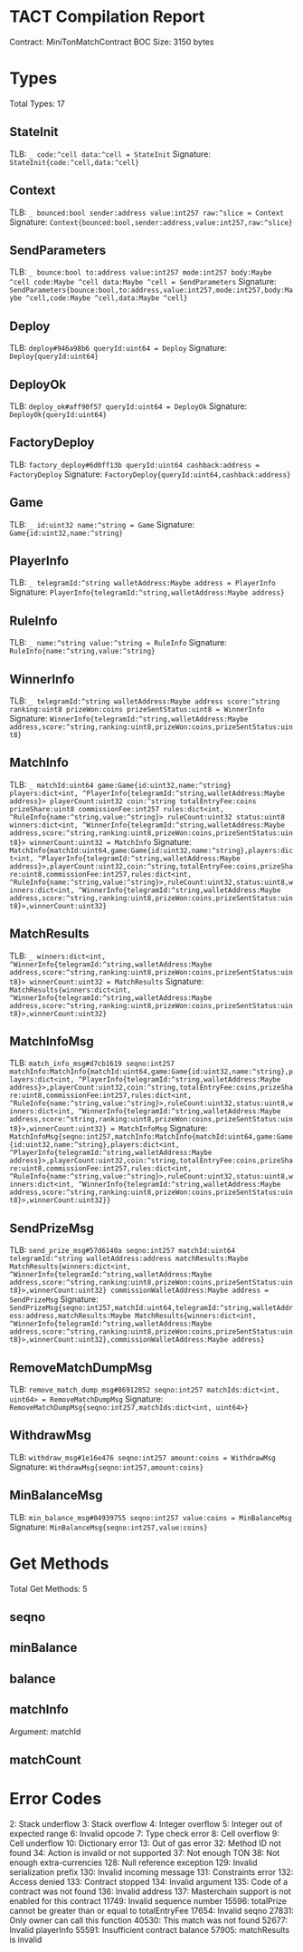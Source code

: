 # TACT Compilation Report
Contract: MiniTonMatchContract
BOC Size: 3150 bytes

# Types
Total Types: 17

## StateInit
TLB: `_ code:^cell data:^cell = StateInit`
Signature: `StateInit{code:^cell,data:^cell}`

## Context
TLB: `_ bounced:bool sender:address value:int257 raw:^slice = Context`
Signature: `Context{bounced:bool,sender:address,value:int257,raw:^slice}`

## SendParameters
TLB: `_ bounce:bool to:address value:int257 mode:int257 body:Maybe ^cell code:Maybe ^cell data:Maybe ^cell = SendParameters`
Signature: `SendParameters{bounce:bool,to:address,value:int257,mode:int257,body:Maybe ^cell,code:Maybe ^cell,data:Maybe ^cell}`

## Deploy
TLB: `deploy#946a98b6 queryId:uint64 = Deploy`
Signature: `Deploy{queryId:uint64}`

## DeployOk
TLB: `deploy_ok#aff90f57 queryId:uint64 = DeployOk`
Signature: `DeployOk{queryId:uint64}`

## FactoryDeploy
TLB: `factory_deploy#6d0ff13b queryId:uint64 cashback:address = FactoryDeploy`
Signature: `FactoryDeploy{queryId:uint64,cashback:address}`

## Game
TLB: `_ id:uint32 name:^string = Game`
Signature: `Game{id:uint32,name:^string}`

## PlayerInfo
TLB: `_ telegramId:^string walletAddress:Maybe address = PlayerInfo`
Signature: `PlayerInfo{telegramId:^string,walletAddress:Maybe address}`

## RuleInfo
TLB: `_ name:^string value:^string = RuleInfo`
Signature: `RuleInfo{name:^string,value:^string}`

## WinnerInfo
TLB: `_ telegramId:^string walletAddress:Maybe address score:^string ranking:uint8 prizeWon:coins prizeSentStatus:uint8 = WinnerInfo`
Signature: `WinnerInfo{telegramId:^string,walletAddress:Maybe address,score:^string,ranking:uint8,prizeWon:coins,prizeSentStatus:uint8}`

## MatchInfo
TLB: `_ matchId:uint64 game:Game{id:uint32,name:^string} players:dict<int, ^PlayerInfo{telegramId:^string,walletAddress:Maybe address}> playerCount:uint32 coin:^string totalEntryFee:coins prizeShare:uint8 commissionFee:int257 rules:dict<int, ^RuleInfo{name:^string,value:^string}> ruleCount:uint32 status:uint8 winners:dict<int, ^WinnerInfo{telegramId:^string,walletAddress:Maybe address,score:^string,ranking:uint8,prizeWon:coins,prizeSentStatus:uint8}> winnerCount:uint32 = MatchInfo`
Signature: `MatchInfo{matchId:uint64,game:Game{id:uint32,name:^string},players:dict<int, ^PlayerInfo{telegramId:^string,walletAddress:Maybe address}>,playerCount:uint32,coin:^string,totalEntryFee:coins,prizeShare:uint8,commissionFee:int257,rules:dict<int, ^RuleInfo{name:^string,value:^string}>,ruleCount:uint32,status:uint8,winners:dict<int, ^WinnerInfo{telegramId:^string,walletAddress:Maybe address,score:^string,ranking:uint8,prizeWon:coins,prizeSentStatus:uint8}>,winnerCount:uint32}`

## MatchResults
TLB: `_ winners:dict<int, ^WinnerInfo{telegramId:^string,walletAddress:Maybe address,score:^string,ranking:uint8,prizeWon:coins,prizeSentStatus:uint8}> winnerCount:uint32 = MatchResults`
Signature: `MatchResults{winners:dict<int, ^WinnerInfo{telegramId:^string,walletAddress:Maybe address,score:^string,ranking:uint8,prizeWon:coins,prizeSentStatus:uint8}>,winnerCount:uint32}`

## MatchInfoMsg
TLB: `match_info_msg#d7cb1619 seqno:int257 matchInfo:MatchInfo{matchId:uint64,game:Game{id:uint32,name:^string},players:dict<int, ^PlayerInfo{telegramId:^string,walletAddress:Maybe address}>,playerCount:uint32,coin:^string,totalEntryFee:coins,prizeShare:uint8,commissionFee:int257,rules:dict<int, ^RuleInfo{name:^string,value:^string}>,ruleCount:uint32,status:uint8,winners:dict<int, ^WinnerInfo{telegramId:^string,walletAddress:Maybe address,score:^string,ranking:uint8,prizeWon:coins,prizeSentStatus:uint8}>,winnerCount:uint32} = MatchInfoMsg`
Signature: `MatchInfoMsg{seqno:int257,matchInfo:MatchInfo{matchId:uint64,game:Game{id:uint32,name:^string},players:dict<int, ^PlayerInfo{telegramId:^string,walletAddress:Maybe address}>,playerCount:uint32,coin:^string,totalEntryFee:coins,prizeShare:uint8,commissionFee:int257,rules:dict<int, ^RuleInfo{name:^string,value:^string}>,ruleCount:uint32,status:uint8,winners:dict<int, ^WinnerInfo{telegramId:^string,walletAddress:Maybe address,score:^string,ranking:uint8,prizeWon:coins,prizeSentStatus:uint8}>,winnerCount:uint32}}`

## SendPrizeMsg
TLB: `send_prize_msg#57d6140a seqno:int257 matchId:uint64 telegramId:^string walletAddress:address matchResults:Maybe MatchResults{winners:dict<int, ^WinnerInfo{telegramId:^string,walletAddress:Maybe address,score:^string,ranking:uint8,prizeWon:coins,prizeSentStatus:uint8}>,winnerCount:uint32} commissionWalletAddress:Maybe address = SendPrizeMsg`
Signature: `SendPrizeMsg{seqno:int257,matchId:uint64,telegramId:^string,walletAddress:address,matchResults:Maybe MatchResults{winners:dict<int, ^WinnerInfo{telegramId:^string,walletAddress:Maybe address,score:^string,ranking:uint8,prizeWon:coins,prizeSentStatus:uint8}>,winnerCount:uint32},commissionWalletAddress:Maybe address}`

## RemoveMatchDumpMsg
TLB: `remove_match_dump_msg#86912852 seqno:int257 matchIds:dict<int, uint64> = RemoveMatchDumpMsg`
Signature: `RemoveMatchDumpMsg{seqno:int257,matchIds:dict<int, uint64>}`

## WithdrawMsg
TLB: `withdraw_msg#1e16e476 seqno:int257 amount:coins = WithdrawMsg`
Signature: `WithdrawMsg{seqno:int257,amount:coins}`

## MinBalanceMsg
TLB: `min_balance_msg#04939755 seqno:int257 value:coins = MinBalanceMsg`
Signature: `MinBalanceMsg{seqno:int257,value:coins}`

# Get Methods
Total Get Methods: 5

## seqno

## minBalance

## balance

## matchInfo
Argument: matchId

## matchCount

# Error Codes
2: Stack underflow
3: Stack overflow
4: Integer overflow
5: Integer out of expected range
6: Invalid opcode
7: Type check error
8: Cell overflow
9: Cell underflow
10: Dictionary error
13: Out of gas error
32: Method ID not found
34: Action is invalid or not supported
37: Not enough TON
38: Not enough extra-currencies
128: Null reference exception
129: Invalid serialization prefix
130: Invalid incoming message
131: Constraints error
132: Access denied
133: Contract stopped
134: Invalid argument
135: Code of a contract was not found
136: Invalid address
137: Masterchain support is not enabled for this contract
11749: Invalid sequence number
15596: totalPrize cannot be greater than or equal to totalEntryFee
17654: Invalid seqno
27831: Only owner can call this function
40530: This match was not found
52677: Invalid playerInfo
55591: Insufficient contract balance
57905: matchResults is invalid